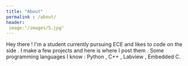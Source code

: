 ```yaml
---
title: "About"
permalink : /about/
header:
 image:"/images/5.jpg"
---
```


Hey there ! I'm a student currently pursuing ECE and likes to code on the side . I make a few projects and here is where I post them . Some programming languages I know : Python , C++ , Labview , Embedded C.

